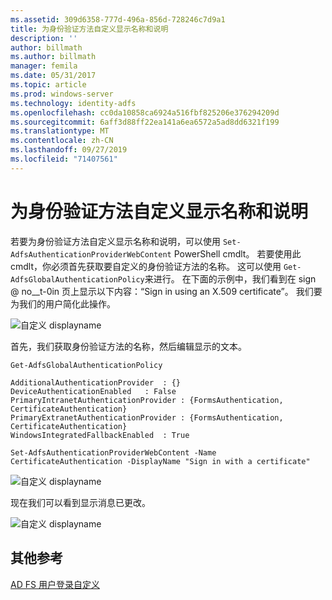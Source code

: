 ```yaml
---
ms.assetid: 309d6358-777d-496a-856d-728246c7d9a1
title: 为身份验证方法自定义显示名称和说明
description: ''
author: billmath
ms.author: billmath
manager: femila
ms.date: 05/31/2017
ms.topic: article
ms.prod: windows-server
ms.technology: identity-adfs
ms.openlocfilehash: cc0da10858ca6924a516fbf825206e376294209d
ms.sourcegitcommit: 6aff3d88ff22ea141a6ea6572a5ad8dd6321f199
ms.translationtype: MT
ms.contentlocale: zh-CN
ms.lasthandoff: 09/27/2019
ms.locfileid: "71407561"
---
```

# <a name="customize-the-display-names-and-descriptions-for-authentication-methods"></a>为身份验证方法自定义显示名称和说明 


若要为身份验证方法自定义显示名称和说明，可以使用 `Set-AdfsAuthenticationProviderWebContent` PowerShell cmdlt。  若要使用此 cmdlt，你必须首先获取要自定义的身份验证方法的名称。  这可以使用 `Get-AdfsGlobalAuthenticationPolicy`来进行。  在下面的示例中，我们看到在 sign @ no__t-0in 页上显示以下内容：“Sign in using an X.509 certificate”。  我们要为我们的用户简化此操作。  
  
![自定义 displayname](media/AD-FS-user-sign-in-customization/ADFS_Customize_Update1.PNG)  
  
首先，我们获取身份验证方法的名称，然后编辑显示的文本。  
  
 
    Get-AdfsGlobalAuthenticationPolicy  
      
    AdditionalAuthenticationProvider  : {}  
    DeviceAuthenticationEnabled   : False  
    PrimaryIntranetAuthenticationProvider : {FormsAuthentication, CertificateAuthentication}  
    PrimaryExtranetAuthenticationProvider : {FormsAuthentication, CertificateAuthentication}  
    WindowsIntegratedFallbackEnabled  : True  
      
    Set-AdfsAuthenticationProviderWebContent -Name CertificateAuthentication -DisplayName "Sign in with a certificate"  
  
  
![自定义 displayname](media/AD-FS-user-sign-in-customization/ADFS_Customize_Update2.PNG)  
  
现在我们可以看到显示消息已更改。  
  
![自定义 displayname](media/AD-FS-user-sign-in-customization/ADFS_Customize_Update3.PNG)  

## <a name="additional-references"></a>其他参考 
[AD FS 用户登录自定义](AD-FS-user-sign-in-customization.md) 
